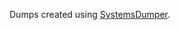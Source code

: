 Dumps created using [SystemsDumper](https://thunderstore.io/c/v-rising/p/cheesasaurus/SystemsDumper/).